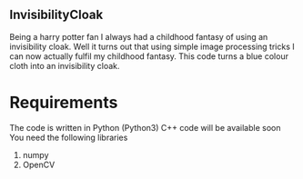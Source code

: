## InvisibilityCloak

Being a harry potter fan I always had a childhood fantasy of using an invisibility cloak. Well it turns out that using simple image processing tricks I can now actually fulfil my childhood fantasy. This code turns a blue colour cloth into an invisibility cloak.

# Requirements

The code is written in Python (Python3) C++ code will be available soon You need the following libraries
1. numpy
2. OpenCV
